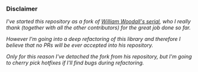 ### Disclaimer

_I've started this repository as a fork of [William Woodall's serial](https://github.com/wjwwood/serial), who I really thank (together with all the other contributors) for the great job done so far._

_However I'm going into a deep refactoring of this library and therefore I believe that no PRs will be ever accepted into his repository._

_Only for this reason I've detached the fork from his repository, but I'm going to cherry pick hotfixes if I'll find bugs during refactoring._